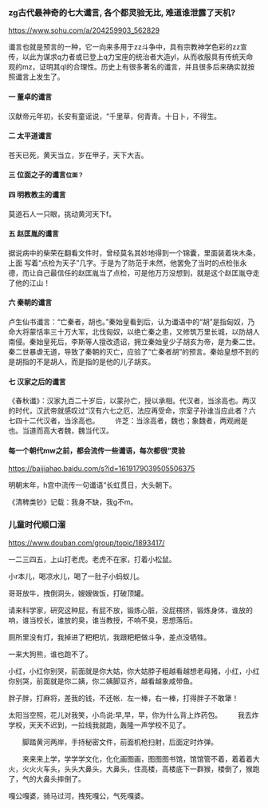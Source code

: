 ### zg古代最神奇的七大谶言, 各个都灵验无比, 难道谁泄露了天机?
https://www.sohu.com/a/204259903_562829

谶言也就是预言的一种，它一向来多用于zz斗争中，具有宗教神学色彩的zz宣传，以此为谋求q力者或已登上q力宝座的统治者大造yl，从而收服具有传统天命观的mz，证明其ql的合理性。历史上有很多著名的谶言，并且很多后来确实就按照谶言上发生了。

#### 一 董卓的谶言
汉献帝元年初，长安有童谣说，“千里草，何青青。十日卜，不得生。

#### 二 太平道谶言
苍天已死，黄天当立，岁在甲子，天下大吉。

#### 三 位面之子的谶言`位面？`

#### 四 明教教主的谶言
莫道石人一只眼，挑动黄河天下f。

#### 五 赵匡胤的谶言
据说病中的柴荣在翻看文件时，曾经莫名其妙地得到一个锦囊，里面装着块木条，上面 写着“点检为天子”几字。于是为了防范于未然，他罢免了当时的点检张永德，而让自己最信任的赵匡胤当了点检，可是他万万没想到，就是这个赵匡胤夺走了他的江山！

#### 六 秦朝的谶言
卢生仙书谶言：“亡秦者，胡也。”秦始皇看到后，认为谶语中的“胡”是指匈奴，乃命大将蒙恬率三十万大军，北伐匈奴，以绝亡秦之患，又修筑万里长城，以防胡人南侵。秦始皇死后，李斯等人擅改遗诏，拥立秦始皇少子胡亥为帝，是为秦二世。秦二世暴虐无道，导致了秦朝的灭亡，应验了“亡秦者胡”的预言。秦始皇想不到的是胡指的不是胡人，而是指的是他的儿子胡亥。

#### 七 汉家之后的谶言
《春秋谶》：汉家九百二十岁后，以蒙孙亡，授以承相。代汉者，当涂高也。两汉的时代，汉武帝就感叹过“汉有六七之厄，法应再受命，宗室子孙谁当应此者？六七四十二代汉者，当涂高也。
　　许芝：当涂高者，魏也；象魏者，两观阙是也。当道而高大者魏，魏当代汉。

#### 每一个朝代mw之前，都会流传一些谶语，每次都很“灵验
https://baijiahao.baidu.com/s?id=1619179039505506375

明朝末年，h宫中流传一句谶语“长虹贯日，大头朝下。

《清稗类钞》记载：我身不缺，我g不m。

### 儿童时代顺口溜
https://www.douban.com/group/topic/1893417/

一二三四五，上山打老虎。老虎不在家，打着小松鼠。

小r本儿，喝凉水儿，喝了一肚子小蚂蚁儿。

哥哥放牛，拽倒洞头，嫂嫂做饭，打破顶罐。

请来科学家，研究这种屁，有屁不放，锻炼心脏，没屁楞挤，锻炼身体，谁放的响，谁当校长，谁放的臭，谁当教授，不响不臭，思想落后。

厕所里没有灯，我掉进了粑粑坑，我跟粑粑做斗争，差点没牺牲。

一来大狗熊，谁也跑不了。

小红，小红你别哭，前面就是你大姑，你大姑脖子粗越看越想老母猪，小红，小红你别哭，前面就是你二姨，你二姨脚豆齐，越看越象咸带鱼。

胖子胖，打麻将，差我的钱，不还帐．左一棒，右一棒，打得胖子不敢犟！

太阳当空照，花儿对我笑，小鸟说:早,早，早，你为什么背上炸药包。
　　我去炸学校，天天不迟到，一拉线我就跑，轰隆一声学校不见了。

　　脚踏黄河两岸，手持秘密文件，前面机枪扫射，后面定时炸弹。

　　来来来上学，学学学文化，化化画图画，图图图书馆，馆馆管不着，着着着大火，火火火车头，头头大鼻头，大鼻头，住高楼，高楼底下一群猴，楼倒了，猴跑了，气的大鼻头摔倒了。

嘎公嘎婆，骑马过河，拽死嘎公，气死嘎婆。
